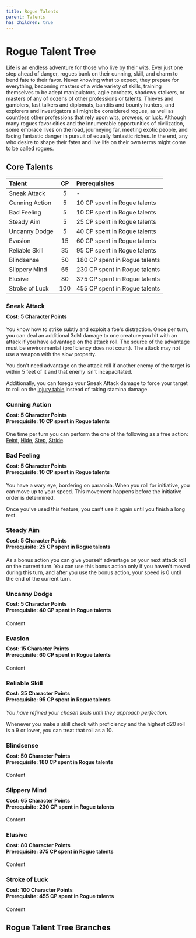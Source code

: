 ```yaml
---
title: Rogue Talents
parent: Talents
has_children: true
---
```


# Rogue Talent Tree
Life is an endless adventure for those who live by their wits. Ever just one step ahead of danger, rogues bank on their cunning, skill, and charm to bend fate to their favor. Never knowing what to expect, they prepare for everything, becoming masters of a wide variety of skills, training themselves to be adept manipulators, agile acrobats, shadowy stalkers, or masters of any of dozens of other professions or talents. Thieves and gamblers, fast talkers and diplomats, bandits and bounty hunters, and explorers and investigators all might be considered rogues, as well as countless other professions that rely upon wits, prowess, or luck. Although many rogues favor cities and the innumerable opportunities of civilization, some embrace lives on the road, journeying far, meeting exotic people, and facing fantastic danger in pursuit of equally fantastic riches. In the end, any who desire to shape their fates and live life on their own terms might come to be called rogues.

## Core Talents

| Talent | CP | Prerequisites |
|:-------|:--:|:--------------|
| Sneak Attack | 5 | - |
| Cunning Action | 5 | 10 CP spent in Rogue talents  |
| Bad Feeling | 5 | 10 CP spent in Rogue talents |
| Steady Aim | 5 | 25 CP spent in Rogue talents |
| Uncanny Dodge | 5 | 40 CP spent in Rogue talents |
| Evasion | 15 | 60 CP spent in Rogue talents |
| Reliable Skill | 35 | 95 CP spent in Rogue talents |
| Blindsense | 50 | 180 CP spent in Rogue talents |
| Slippery Mind | 65 | 230 CP spent in Rogue talents|
| Elusive | 80 | 375 CP spent in Rogue talents |
| Stroke of Luck | 100 | 455 CP spent in Rogue talents |

### Sneak Attack

<div style="margin-top:-10px;"></div>

#### **Cost:** 5 Character Points
You know how to strike subtly and exploit a foe's distraction. Once per turn, you can deal an additional 3dM damage to one creature you hit with an attack if you have advantage on the attack roll. The source of the advantage must be environmental (proficiency does not count). The attack may not use a weapon with the slow property.

You don't need advantage on the attack roll if another enemy of the target is within 5 feet of it and that enemy isn't incapacitated.

Additionally, you can forego your Sneak Attack damage to force your target to roll on the [injury table](https://stormchaserroleplaying.com/stormchaserRPG/Combat/DamageandHealing/Injuries/) instead of taking stamina damage.

### Cunning Action

<div style="margin-top:-10px;"></div>

#### **Cost:** 5 Character Points<br>**Prerequisite:** 10 CP spent in Rogue talents
One time per turn you can perform the one of the following as a free action: [Feint](https://stormchaserroleplaying.com/stormchaserRPG/Combat/Melee/Feint/), [Hide](https://stormchaserroleplaying.com/stormchaserRPG/Skills/Stealth/Hide/), [Step](https://stormchaserroleplaying.com/stormchaserRPG/Combat/Moves/Step/), [Stride](https://stormchaserroleplaying.com/stormchaserRPG/Combat/Moves/Stride/).

### Bad Feeling 

<div style="margin-top:-10px;"></div>

#### **Cost:** 5 Character Points<br>**Prerequisite:** 10 CP spent in Rogue talents
You have a wary eye, bordering on paranoia. When you roll for initiative, you can move up to your speed. This movement happens before the initiative order is determined.

Once you’ve used this feature, you can’t use it again until you finish a long rest.

### Steady Aim

<div style="margin-top:-10px;"></div>

#### **Cost:** 5 Character Points<br>**Prerequisite:** 25 CP spent in Rogue talents
As a bonus action you can give yourself advantage on your next attack roll on the current turn. You can use this bonus action only if you haven't moved during this turn, and after you use the bonus action, your speed is 0 until the end of the current turn.

### Uncanny Dodge

<div style="margin-top:-10px;"></div>

#### **Cost:** 5 Character Points<br>**Prerequisite:** 40 CP spent in Rogue talents
Content

### Evasion

<div style="margin-top:-10px;"></div>

#### **Cost:** 15 Character Points<br>**Prerequisite:** 60 CP spent in Rogue talents
Content

### Reliable Skill

<div style="margin-top:-10px;"></div>

#### **Cost:** 35 Character Points<br>**Prerequisite:** 95 CP spent in Rogue talents
*You have refined your chosen skills until they approach perfection.*

Whenever you make a skill check with proficiency and the highest d20 roll is a 9 or lower, you can treat that roll as a 10.

### Blindsense

<div style="margin-top:-10px;"></div>

#### **Cost:** 50 Character Points<br>**Prerequisite:** 180 CP spent in Rogue talents
Content

### Slippery Mind

<div style="margin-top:-10px;"></div>

#### **Cost:** 65 Character Points<br>**Prerequisite:** 230 CP spent in Rogue talents
Content

### Elusive

<div style="margin-top:-10px;"></div>

#### **Cost:** 80 Character Points<br>**Prerequisite:** 375 CP spent in Rogue talents
Content

### Stroke of Luck

<div style="margin-top:-10px;"></div>

#### **Cost:** 100 Character Points<br>**Prerequisite:** 455 CP spent in Rogue talents

Content

## Rogue Talent Tree Branches
